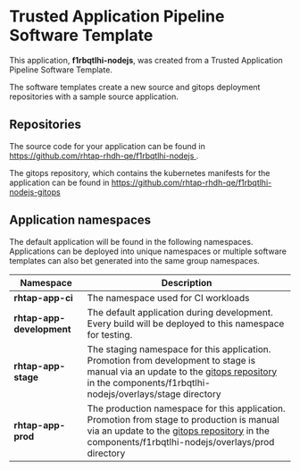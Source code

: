 # Trusted Application Pipeline Software Template

This application, **f1rbqtlhi-nodejs**, was created from a Trusted Application Pipeline Software Template.

The software templates create a new source and gitops deployment repositories with a sample source application. 

## Repositories

The source code for your application can be found in [https://github.com/rhtap-rhdh-qe/f1rbqtlhi-nodejs ](https://github.com/rhtap-rhdh-qe/f1rbqtlhi-nodejs ).
 
The gitops repository, which contains the kubernetes manifests for the application can be found in 
[https://github.com/rhtap-rhdh-qe/f1rbqtlhi-nodejs-gitops ](https://github.com/rhtap-rhdh-qe/f1rbqtlhi-nodejs-gitops ) 

## Application namespaces 

The default application will be found in the following namespaces. Applications can be deployed into unique namespaces or multiple software templates can also bet generated into the same group namespaces.  

|  Namespace   |  Description   |  
| -------- | -------- |
| **rhtap-app-ci** | The namespace used for CI workloads |
| **rhtap-app-development** | The default application during development. Every build will be deployed to this namespace for testing. |
| **rhtap-app-stage** | The staging namespace for this application. Promotion from development to stage is manual via an update to the [gitops repository](https://github.com/rhtap-rhdh-qe/f1rbqtlhi-nodejs-gitops ) in the components/f1rbqtlhi-nodejs/overlays/stage directory |
| **rhtap-app-prod** | The production namespace for this application. Promotion from stage to production is manual via an update to the [gitops repository](https://github.com/rhtap-rhdh-qe/f1rbqtlhi-nodejs-gitops ) in the components/f1rbqtlhi-nodejs/overlays/prod directory |